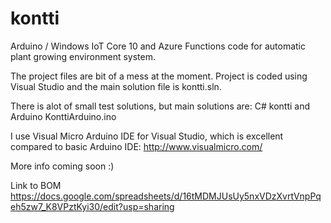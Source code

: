 # kontti
Arduino / Windows IoT Core 10 and Azure Functions code for automatic plant growing environment system.

The project files are bit of a mess at the moment. Project is coded using Visual Studio and the main solution file is kontti.sln.

There is alot of small test solutions, but main solutions are: C# kontti and Arduino KonttiArduino.ino

I use Visual Micro Arduino IDE for Visual Studio, which is excellent compared to basic Arduino IDE: http://www.visualmicro.com/

More info coming soon :)

Link to BOM https://docs.google.com/spreadsheets/d/16tMDMJUsUy5nxVDzXvrtVnpPqeh5zw7_K8VPztKyi30/edit?usp=sharing
